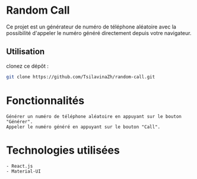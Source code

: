 # Random Call

Ce projet est un générateur de numéro de téléphone aléatoire avec la possibilité d'appeler le numéro généré directement depuis votre navigateur.

## Utilisation

clonez ce dépôt :
```bash
git clone https://github.com/TsilavinaZh/random-call.git
```

# Fonctionnalités

    Générer un numéro de téléphone aléatoire en appuyant sur le bouton "Générer".
    Appeler le numéro généré en appuyant sur le bouton "Call".

# Technologies utilisées

    - React.js
    - Material-UI
